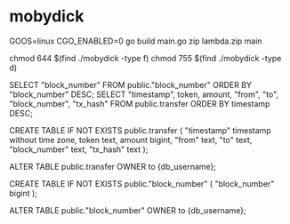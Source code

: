 # mobydick

GOOS=linux CGO_ENABLED=0 go build main.go 
    zip lambda.zip main  

chmod 644 $(find ./mobydick -type f)
chmod 755 $(find ./mobydick -type d)

SELECT "block_number" FROM public."block_number" ORDER BY "block_number" DESC;
SELECT "timestamp", token, amount, "from", "to", "block_number", "tx_hash"
	FROM public.transfer ORDER BY timestamp DESC;

CREATE TABLE IF NOT EXISTS public.transfer
(
    "timestamp" timestamp without time zone,
    token text,
    amount bigint,
    "from" text,
    "to" text,
    "block_number" text,
    "tx_hash" text
);

ALTER TABLE public.transfer
    OWNER to {db_username};

CREATE TABLE IF NOT EXISTS public."block_number"
(
   "block_number" bigint
);

ALTER TABLE public."block_number"
   OWNER to {db_username};